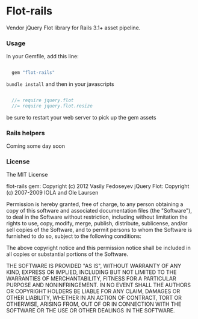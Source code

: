 # Flot-rails

Vendor jQuery Flot library for Rails 3.1+ asset pipeline.


### Usage

In your Gemfile, add this line:

```ruby

  gem "flot-rails"

```

`bundle install` and then in your javascripts

```javascript

  //= require jquery.flot
  //= require jquery.flot.resize

```

be sure to restart your web server to pick up the gem assets

### Rails helpers

Coming some day soon

### License

The MIT License

flot-rails gem: Copyright (c) 2012 Vasily Fedoseyev
jQuery Flot: Copyright (c) 2007-2009 IOLA and Ole Laursen

Permission is hereby granted, free of charge, to any person
obtaining a copy of this software and associated documentation
files (the "Software"), to deal in the Software without
restriction, including without limitation the rights to use,
copy, modify, merge, publish, distribute, sublicense, and/or sell
copies of the Software, and to permit persons to whom the
Software is furnished to do so, subject to the following
conditions:

The above copyright notice and this permission notice shall be
included in all copies or substantial portions of the Software.

THE SOFTWARE IS PROVIDED "AS IS", WITHOUT WARRANTY OF ANY KIND,
EXPRESS OR IMPLIED, INCLUDING BUT NOT LIMITED TO THE WARRANTIES
OF MERCHANTABILITY, FITNESS FOR A PARTICULAR PURPOSE AND
NONINFRINGEMENT. IN NO EVENT SHALL THE AUTHORS OR COPYRIGHT
HOLDERS BE LIABLE FOR ANY CLAIM, DAMAGES OR OTHER LIABILITY,
WHETHER IN AN ACTION OF CONTRACT, TORT OR OTHERWISE, ARISING
FROM, OUT OF OR IN CONNECTION WITH THE SOFTWARE OR THE USE OR
OTHER DEALINGS IN THE SOFTWARE.
